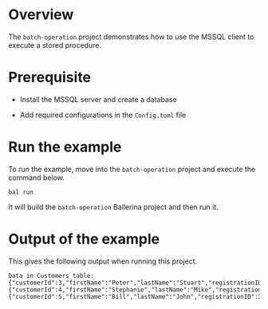 # Overview

The `batch-operation` project demonstrates how to use the MSSQL client to execute a stored procedure.

# Prerequisite

* Install the MSSQL server and create a database

* Add required configurations in the `Config.toml` file

# Run the example

To run the example, move into the `batch-operation` project and execute the command below.

```shell
bal run
```
It will build the `batch-operation` Ballerina project and then run it.

# Output of the example

This gives the following output when running this project.

```shell
Data in Customers table:
{"customerId":3,"firstName":"Peter","lastName":"Stuart","registrationID":1,"creditLimit":5000.75,"country":"USA"}
{"customerId":4,"firstName":"Stephanie","lastName":"Mike","registrationID":2,"creditLimit":8000.0,"country":"USA"}
{"customerId":5,"firstName":"Bill","lastName":"John","registrationID":3,"creditLimit":3000.25,"country":"USA"}
```